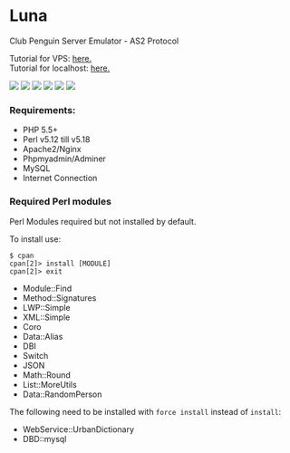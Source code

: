 Luna
====

Club Penguin Server Emulator - AS2 Protocol

Tutorial for VPS: <a href="http://awptical.pw/index.php?/topic/5-how-to-make-an-as2-cpps-on-a-vps/">here.</a>
<br>
Tutorial for localhost: <a href="http://awptical.pw/index.php?/topic/6-how-to-make-an-as2-cpps-on-localhost/">here.</a>

![](https://i.imgur.com/rD2hLCu.png)
![](https://i.imgur.com/mp0LDld.png)
![](https://i.imgur.com/JuPHMPo.png)
![](https://i.imgur.com/JjfCxWD.png)
![](https://i.imgur.com/eI2HR3p.png)
![](https://i.imgur.com/C1qeesO.png)

### Requirements:
- PHP 5.5+
- Perl v5.12 till v5.18
- Apache2/Nginx
- Phpmyadmin/Adminer
- MySQL
- Internet Connection

### Required Perl modules
Perl Modules required but not installed by default.

To install use:

```
$ cpan
cpan[2]> install [MODULE]
cpan[2]> exit
```

- Module::Find
- Method::Signatures
- LWP::Simple
- XML::Simple
- Coro
- Data::Alias
- DBI
- Switch
- JSON
- Math::Round
- List::MoreUtils
- Data::RandomPerson

The following need to be installed with `force install` instead of `install`:
- WebService::UrbanDictionary
- DBD::mysql
